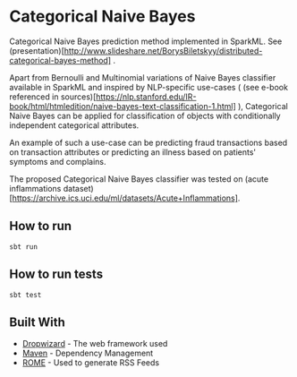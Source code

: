 # Categorical Naive Bayes

Categorical Naive Bayes prediction method implemented in SparkML. See (presentation)[http://www.slideshare.net/BorysBiletskyy/distributed-categorical-bayes-method] .

Apart from Bernoulli and Multinomial variations of Naive Bayes classifier available in SparkML and inspired by NLP-specific use-cases ( (see e-book referenced in sources)[https://nlp.stanford.edu/IR-book/html/htmledition/naive-bayes-text-classification-1.html] ), Categorical Naive Bayes can be applied for classification of objects with conditionally independent categorical attributes.

An example of such a use-case can be predicting fraud transactions based on transaction attributes or predicting an illness based on patients' symptoms and complains.

The proposed Categorical Naive Bayes classifier was tested on (acute inflammations dataset)[https://archive.ics.uci.edu/ml/datasets/Acute+Inflammations].


## How to run

```
sbt run
```

## How to run tests

```
sbt test
```



## Built With

* [Dropwizard](http://www.dropwizard.io/1.0.2/docs/) - The web framework used
* [Maven](https://maven.apache.org/) - Dependency Management
* [ROME](https://rometools.github.io/rome/) - Used to generate RSS Feeds


